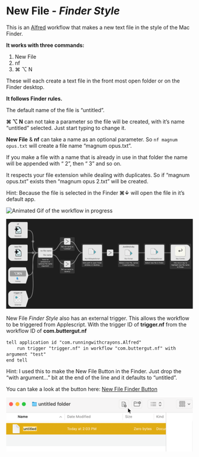 # New File - _Finder Style_

This is an [Alfred](Alhttps://www.alfredapp.comfred)  workflow that makes a new text file in the style of the Mac Finder.

__It works with three commands:__

1. New File
2. nf
3. ⌘ ⌥ N

These will each create a text file in the front most open folder or on the Finder desktop.

__It follows Finder rules.__

The default name of the file is “untitled”.

__⌘ ⌥ N__ can not take a parameter so the file will be created, with it’s name “untitled” selected. Just start typing to change it.

__New File__ & __nf__ can take a name as an optional parameter. So `nf magnum opus.txt` will create a file name “magnum opus.txt”.

If you make a file with a name that is already in use in that folder the name will be appended with “ 2”, then “ 3” and so on. 

It respects your file extension while dealing with duplicates. So if  “magnum opus.txt” exists  then “magnum opus 2.txt” will be created.

Hint: Because the file is selected in the Finder __⌘↓__ will open the file in it’s default app.

![Animated Gif of the workflow in progress](nf.gif)

![Layout of workflow. ](layout.png)

New File _Finder Style_ also has an external trigger. This allows the workflow to be triggered from Applescript. With the trigger ID of __trigger.nf__ from the workflow ID of __com.buttergut.nf__

```AppleScript
tell application id "com.runningwithcrayons.Alfred"
	run trigger "trigger.nf" in workflow "com.buttergut.nf" with argument "test"
end tell
```

Hint: I used this to make the New File Button in the Finder. Just drop the “with argument...” bit at the end of the line and it defaults to “untitled”.

You can take a look at the button here: [New File Finder Button](https://github.com/CiiDub/new_file_finder_button)

![New File Finder button](finder_button.png)